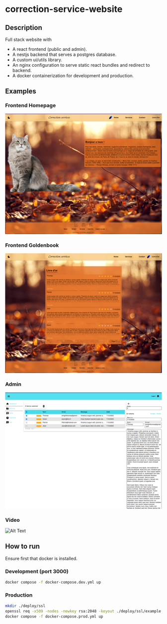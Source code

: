 # correction-service-website

## Description

Full stack website with

- A react frontend (public and admin).
- A nestjs backend that serves a postgres database.
- A custom ui/utils library.
- An nginx configuration to serve static react bundles and redirect to backend.
- A docker containerization for development and production.

## Examples

### Frontend Homepage

<img src="readme_files/frontend-homepage.png" width="600"></img>

### Frontend Goldenbook

<img src="readme_files/frontend-goldenbook.png" width="600"></img>

### Admin

<img src="readme_files/admin.png" width="600"></img>

### Video

![Alt Text](https://github.com/tamighi/correction-service-website/blob/master/readme_files/example.gif)

## How to run

Ensure first that docker is installed.

### Development (port 3000)

```sh
docker compose -f docker-compose.dev.yml up
```

### Production

```sh
mkdir ./deploy/ssl
openssl req -x509 -nodes -newkey rsa:2048 -keyout ./deploy/ssl/example.key -out ./deploy/ssl/example.crt -days 365
docker compose -f docker-compose.prod.yml up
```
